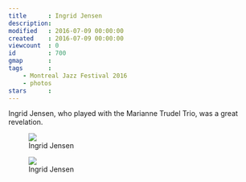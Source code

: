 ```yaml
---
title      : Ingrid Jensen
description: 
modified   : 2016-07-09 00:00:00
created    : 2016-07-09 00:00:00
viewcount  : 0
id         : 700
gmap       : 
tags       :
    - Montreal Jazz Festival 2016
    - photos
stars      : 
---
```


Ingrid Jensen, who played with the Marianne Trudel Trio, was a great revelation.

<figure>
    <img src="ingrid-jensen.jpg">
    <figcaption>Ingrid Jensen</figcaption>
</figure>

<figure>
    <img src="IMG_6044.jpg">
    <figcaption>Ingrid Jensen</figcaption>
</figure>